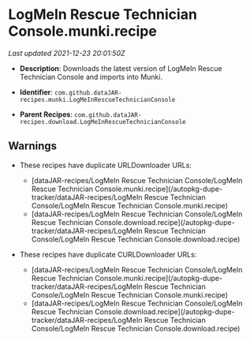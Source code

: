 # LogMeIn Rescue Technician Console.munki.recipe

_Last updated 2021-12-23 20:01:50Z_

- **Description**: Downloads the latest version of LogMeIn Rescue Technician Console and imports into Munki.

- **Identifier**: `com.github.dataJAR-recipes.munki.LogMeInRescueTechnicianConsole`

- **Parent Recipes**: `com.github.dataJAR-recipes.download.LogMeInRescueTechnicianConsole`


## Warnings

- These recipes have duplicate URLDownloader URLs:
    - [dataJAR-recipes/LogMeIn Rescue Technician Console/LogMeIn Rescue Technician Console.munki.recipe](/autopkg-dupe-tracker/dataJAR-recipes/LogMeIn Rescue Technician Console/LogMeIn Rescue Technician Console.munki.recipe)
    - [dataJAR-recipes/LogMeIn Rescue Technician Console/LogMeIn Rescue Technician Console.download.recipe](/autopkg-dupe-tracker/dataJAR-recipes/LogMeIn Rescue Technician Console/LogMeIn Rescue Technician Console.download.recipe)

- These recipes have duplicate CURLDownloader URLs:
    - [dataJAR-recipes/LogMeIn Rescue Technician Console/LogMeIn Rescue Technician Console.munki.recipe](/autopkg-dupe-tracker/dataJAR-recipes/LogMeIn Rescue Technician Console/LogMeIn Rescue Technician Console.munki.recipe)
    - [dataJAR-recipes/LogMeIn Rescue Technician Console/LogMeIn Rescue Technician Console.download.recipe](/autopkg-dupe-tracker/dataJAR-recipes/LogMeIn Rescue Technician Console/LogMeIn Rescue Technician Console.download.recipe)